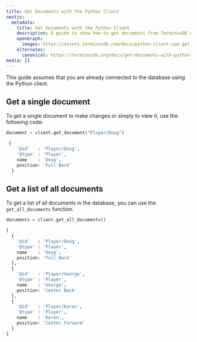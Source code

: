 ```yaml
---
title: Get Documents with the Python Client
nextjs:
  metadata:
    title: Get Documents with the Python Client
    description: A guide to show how-to get documents from TerminusDB using the Python Client
    openGraph:
      images: https://assets.terminusdb.com/docs/python-client-use-get-documents.png
    alternates:
      canonical: https://terminusdb.org/docs/get-documents-with-python-client/
media: []
---
```


This guide assumes that you are already connected to the database using the Python client.

## Get a single document

To get a single document to make changes or simply to view it, use the following code:

```python
document = client.get_document("Player/Doug")
```

```python
 {
    '@id'   : 'Player/Doug',
    '@type' : 'Player',
    name    : 'Doug',
    position: 'Full Back'
  }
```

## Get a list of all documents

To get a list of all documents in the database, you can use the `get_all_documents` function.

```python
documents = client.get_all_documents()
```

```python
[
  {
    '@id'   : 'Player/Doug',
    '@type' : 'Player',
    name    : 'Doug',
    position: 'Full Back'
  },
  {
    '@id'   : 'Player/George',
    '@type' : 'Player',
    name    : 'George',
    position: 'Center Back'
  },
  {
    '@id'   : 'Player/Karen',
    '@type' : 'Player',
    name    : 'Karen',
    position: 'Center Forward'
  }
]
```